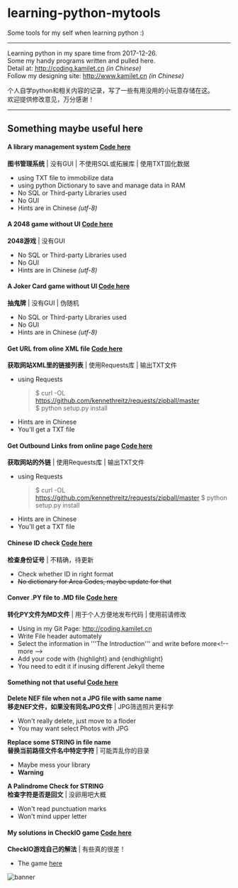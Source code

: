 # learning-python-mytools
Some tools for my self when learning python :)

---
Learning python in my spare time from 2017-12-26.  
Some my handy programs written and pulled here.  
Detail at: http://coding.kamilet.cn _(in Chinese)_  
Follow my designing site: http://www.kamilet.cn _(in Chinese)_  

个人自学python和相关内容的记录，写了一些有用没用的小玩意存储在这。  
欢迎提供修改意见，万分感谢！

---
## Something maybe useful here

#### A library management system [Code here](https://github.com/Kamilet/learning-coding/tree/master/simple-program/python-library-system)  
**图书管理系统** \| 没有GUI \| 不使用SQL或拓展库 \| 使用TXT固化数据  
+ using TXT file to immobilize data
+ using python Dictionary to save and manage data in RAM
+ No SQL or Third-party Libraries used
+ No GUI
+ Hints are in Chinese _(utf-8)_

#### A 2048 game without UI [Code here](https://github.com/Kamilet/learning-coding/tree/master/simple-program/2048-python-game)  
**2048游戏** \| 没有GUI  
+ No SQL or Third-party Libraries used
+ No GUI
+ Hints are in Chinese _(utf-8)_

#### A Joker Card game without UI [Code here](https://github.com/Kamilet/learning-coding/tree/master/simple-program/try-not-remain-joker-python-game)
**抽鬼牌** \| 没有GUI \| 伪随机  
+ No SQL or Third-party Libraries used
+ No GUI
+ Hints are in Chinese _(utf-8)_

#### Get URL from oline XML file [Code here](https://github.com/Kamilet/learning-coding/blob/master/simple-program/tools-in-python-shell/get-url-in-XML.py)  
**获取网站XML里的链接列表** \| 使用Requests库 \| 输出TXT文件  
+ using Requests
    >$ curl -OL https://github.com/kennethreitz/requests/zipball/master  
    >$ python setup.py install
+ Hints are in Chinese
+ You'll get a TXT file

#### Get Outbound Links from online page [Code here](https://github.com/Kamilet/learning-coding/blob/master/simple-program/tools-in-python-shell/get-exURL-in-HTML.py)  
**获取网站的外链** \| 使用Requests库 \| 输出TXT文件  
+ using Requests
    >$ curl -OL https://github.com/kennethreitz/requests/zipball/master
    >$ python setup.py install
+ Hints are in Chinese
+ You'll get a TXT file

#### Chinese ID check [Code here](https://github.com/Kamilet/learning-coding/blob/master/simple-program/tools-in-python-shell/Chinese-ID-Check%20simple.py)  
**检查身份证号** \| 不精确，待更新  
+ Check whether ID in right format
+ ~~No dictionary for Area Codes, maybe update for that~~

#### Conver .PY file to .MD file [Code here](https://github.com/Kamilet/learning-coding/blob/master/simple-program/tools-in-python-shell/PY-to-MD-for-jekyll-POST.py)  
**转化PY文件为MD文件** \| 用于个人方便地发布代码 \| 使用前请修改  
+ Using in my Git Page: http://coding.kamilet.cn
+ Write File header automately
+ Select the information in &apos;&apos;&apos;The Introduction&apos;&apos;&apos; and write before more&lt;!-- more --&gt;
+ Add your code with {highlight} and {endhighlight}
+ You need to edit it if inusing different Jekyll theme

#### Something not that useful [Code here](https://github.com/Kamilet/learning-coding/tree/master/simple-program/tools-in-python-shell)  

**Delete NEF file when not a JPG file with same name**  
**移走NEF文件，如果没有同名JPG文件** \| JPG筛选照片更科学  
+ Won't really delete, just move to a floder
+ You may want select Photos with JPG

**Replace some STRING in file name**  
**替换当前路径文件名中特定字符** \| 可能弄乱你的目录  
+ Maybe mess your library 
+ __Warning__

**A Palindrome Check for STRING**  
**检查字符是否是回文** \| 没卵用吧大概  
+ Won't read punctuation marks  
+ Won't mind upper letter  

#### My solutions in CheckIO game [Code here](https://github.com/Kamilet/learning-coding/tree/master/simple-program/check-io-solutions)
**CheckIO游戏自己的解法** \| 有些真的很差！  
+ The game [here](https://py.checkio.org/)


![banner](http://outb2o3fz.bkt.clouddn.com/17-12-31/74609173.jpg)

